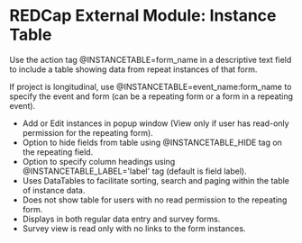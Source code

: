# REDCap External Module: Instance Table

Use the action tag @INSTANCETABLE=form_name in a descriptive text field to include a table showing data from repeat instances of that form.

If project is longitudinal, use @INSTANCETABLE=event_name:form_name to specify the event and form (can be a repeating form or a form in a repeating event).

* Add or Edit instances in popup window (View only if user has read-only permission for the repeating form).
* Option to hide fields from table using @INSTANCETABLE_HIDE tag on the repeating field.
* Option to specify column headings using @INSTANCETABLE_LABEL='label' tag (default is field label).
* Uses DataTables to facilitate sorting, search and paging within the table of instance data.
* Does not show table for users with no read permission to the repeating form.
* Displays in both regular data entry and survey forms.
* Survey view is read only with no links to the form instances.
